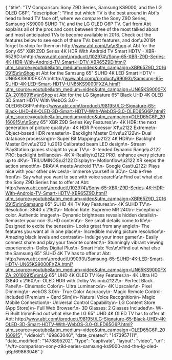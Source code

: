 {
    "title": "TV Comparison: Sony Z9D Series, Samsung KS9000, and the LG OLED G6P",
    "description": "Find out which TV is the best around in Abt's head to head TV face off, where we compare the Sony Z9D Series, Samsung KS9000 SUHD TV, and the LG OLED G6P TV. Carl from Abt explains all of the pros and cons between three of the most talked about and most anticipated TVs to become available in 2016. Check out the features below to see each of these TVs best features, and don\u2019t forget to shop for them on http:\/\/www.abt.com\/\n\nShop at Abt for the Sony 65\" XBR Z9D Series 4K HDR With Android TV Smart HDTV - XBR-65Z9D:\nhttp:\/\/www.abt.com\/product\/102974\/Sony-65-XBR-Z9D-Series-4K-HDR-With-Android-TV-Smart-HDTV-XBR65Z9D.html?utm_source=youtube&utm_medium=video&utm_campaign=XBR65Z9D_20160915\n\nShop at Abt for the Samsung 65\" SUHD 4K LED Smart HDTV - UN65KS9000FXZA:\nhttp:\/\/www.abt.com\/product\/99093\/Samsung-65-SUHD-4K-LED-Smart-HDTV-UN65KS9000FXZA.html?utm_source=youtube&utm_medium=video&utm_campaign=UN65KS9000FXZA_20160915\n\nShop at Abt for the LG Signature 65\" Black UHD 4K OLED 3D Smart HDTV With WebOS 3.0 - OLED65G6P:\nhttp:\/\/www.abt.com\/product\/98195\/LG-Signature-65-Black-UHD-4K-OLED-3D-Smart-HDTV-With-WebOS-3.0-OLED65G6P.html?utm_source=youtube&utm_medium=video&utm_campaign=OLED65G6P_20160915\n\nSony 65\" XBR Z9D Series Key Features:\n- 4K HDR: the next generation of picture quality\n- 4K HDR Processor X1\u2122 Extreme\n- Object-based HDR remaster\n- Backlight Master Drive\u2122\n- Dual database processing\n- Super Bit Mapping\u2122 4K HDR\n- Backlight Master Drive\u2122 \u2013 Calibrated beam LED design\n- Stream PlayStation games straight to your TV\n- X-tended Dynamic Range\u2122 PRO: backlight brilliance\n- 4K X-Reality\u2122 PRO: enhance every picture up to 4K\n- TRILUMINOS\u2122 Display\n- Motionflow\u2122 XR keeps the action smooth\n- BRAVIA meets Android TV\n- Google Cast\u2122: Plays nice with your other devices\n- Immerse yourself in 3D\n- Cable-free front\n- Say what you want to see with voice search\n\nFind out what else the Sony Z9D Series has to offer at Abt: http:\/\/www.abt.com\/product\/102974\/Sony-65-XBR-Z9D-Series-4K-HDR-With-Android-TV-Smart-HDTV-XBR65Z9D.html?utm_source=youtube&utm_medium=video&utm_campaign=XBR65Z9D_20160915\n\nSamsung 65\" SUHD 4K TV Key Features:\n- 4K SUHD TV\n- Resolution: 3840 x 2160\n- Motion Rate: Supreme MR 240\n- Exceptional color. Authentic images\n- Dynamic brightness reveals hidden details\n- Remaster your non-SUHD content\n- See small details come to life\n- Designed to excite the senses\n- Looks great from any angle\n- The features you want all in one place\n- Incredible moving picture resolution\n- Amazing black levels and contrast\n- Indulge your inner gamer\n- Easily connect share and play your favorite content\n- Stunningly vibrant viewing experience\n- Dolby Digital Plus\n- Smart Hub: Yes\n\nFind out what else the Samsung 65\" SUHD 4K TV has to offer at Abt: http:\/\/www.abt.com\/product\/99093\/Samsung-65-SUHD-4K-LED-Smart-HDTV-UN65KS9000FXZA.html?utm_source=youtube&utm_medium=video&utm_campaign=UN65KS9000FXZA_20160915\n\nLG 65\" UHD 4K OLED TV Key Features:\n- 4K Ultra HD (3840 x 2160)\n- OLED HDR with Dolby Vision\u2122\n- Perfect Black Panel\n- Cinematic Color\n- Ultra Luminance\n- 4K Upscaler\n- Pixel Dimming\n- webOS 3.0\n- True Color Accuracy\n- Magic Remote Control: Included (Premium + Card Slim)\n- Natural Voice Recognition\n- Magic Mobile Connection\n- Universal Control Capability\n- LG Content Store (App Store)\n- Full Web Browser\n- 3D Glasses: 2 Glasses Included\n- Wi-Fi Built In\n\nFind out what else the LG 65\" UHD 4K OLED TV has to offer at Abt: http:\/\/www.abt.com\/product\/98195\/LG-Signature-65-Black-UHD-4K-OLED-3D-Smart-HDTV-With-WebOS-3.0-OLED65G6P.html?utm_source=youtube&utm_medium=video&utm_campaign=OLED65G6P_20160915",
    "videoid": "69863046",
    "date_created": "1473957111",
    "date_modified": "1478895202",
    "type": "captivate",
    "layout": "video",
    "url": "\/v\/tv-comparison-sony-z9d-series-samsung-ks9000-and-the-lg-oled-g6p\/69863046"
}
